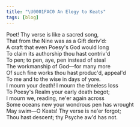 ```yaml
---
title: "\U0001FAC0 An Elegy to Keats"
tags: [blog]
---
```


Poet! Thy verse is like a sacred song,<br>
That from the Nine was as a Gift deriv'd:<br>
A craft that even Poesy's God would long<br>
To claim its authorship thou hast contriv'd<br>
To pen; to pen, aye, pen instead of steal<br>
The workmanship of God—for many more<br>
Of such fine works thou hast produc'd, appeal'd<br>
To me and to the wise in days of yore.<br>
I mourn your death! I mourn the timeless loss<br>
To Poesy's Realm your early death begot;<br>
I mourn we, reading, ne'er again across<br>
Some oceans new your wondrous pen has wrought<br>
May swim—O Keats! Thy verse is ne'er forgot;<br>
Thou hast descent; thy Psyche aw'd has not.

